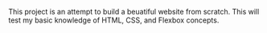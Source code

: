 This project is an attempt to build a beuatiful website from scratch. This will test my basic knowledge of HTML, CSS, and Flexbox concepts.